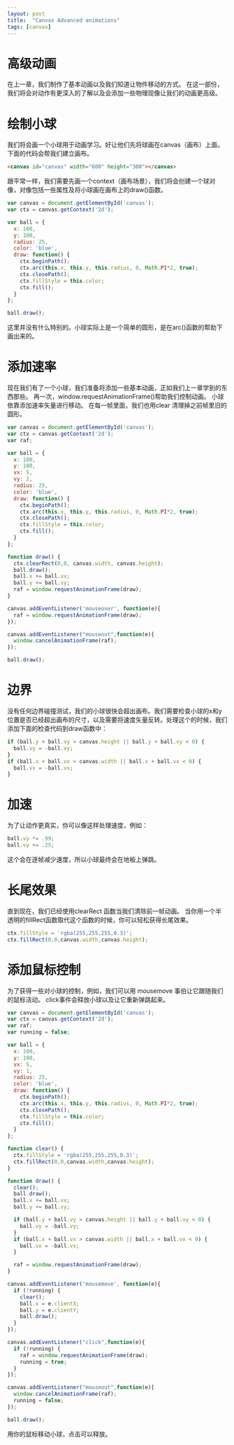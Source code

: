 ```yaml
---
layout: post
title:  "Canvas Advanced animations"
tags: [canvas]
---
```


# 高级动画
在上一章，我们制作了基本动画以及我们知道让物件移动的方式。
在这一部份，我们将会对动作有更深入的了解以及会添加一些物理现像让我们的动画更高级。

# 绘制小球
我们将会画一个小球用于动画学习。好让他们先将球画在canvas（画布）上面。下面的代码会帮我们建立画布。
```html
<canvas id="canvas" width="600" height="300"></canvas>
```
跟平常一样，我们需要先画一个context（画布场景），我们将会创建一个球对像，对像包括一些属性及将小球画在画布上的draw()函数。
```js
var canvas = document.getElementById('canvas');
var ctx = canvas.getContext('2d');

var ball = {
  x: 100,
  y: 100,
  radius: 25,
  color: 'blue',
  draw: function() {
    ctx.beginPath();
    ctx.arc(this.x, this.y, this.radius, 0, Math.PI*2, true);
    ctx.closePath();
    ctx.fillStyle = this.color;
    ctx.fill();
  }
};

ball.draw();
```
这里并没有什么特别的。小球实际上是一个简单的圆形，是在arc()函数的帮助下画出来的。

# 添加速率
现在我们有了一个小球，我们准备将添加一些基本动画，正如我们上一章学到的东西那些。
再一次，window.requestAnimationFrame()帮助我们控制动画。
小球依靠添加速率矢量进行移动。
在每一帧里面，我们也用clear 清理掉之前帧里旧的圆形。
```js
var canvas = document.getElementById('canvas');
var ctx = canvas.getContext('2d');
var raf;

var ball = {
  x: 100,
  y: 100,
  vx: 5,
  vy: 2,
  radius: 25,
  color: 'blue',
  draw: function() {
    ctx.beginPath();
    ctx.arc(this.x, this.y, this.radius, 0, Math.PI*2, true);
    ctx.closePath();
    ctx.fillStyle = this.color;
    ctx.fill();
  }
};

function draw() {
  ctx.clearRect(0,0, canvas.width, canvas.height);
  ball.draw();
  ball.x += ball.vx;
  ball.y += ball.vy;
  raf = window.requestAnimationFrame(draw);
}

canvas.addEventListener('mouseover', function(e){
  raf = window.requestAnimationFrame(draw);
});

canvas.addEventListener("mouseout",function(e){
  window.cancelAnimationFrame(raf);
});

ball.draw();
```

# 边界
没有任何边界碰撞测试，我们的小球很快会超出画布。我们需要检查小球的x和y位置是否已经超出画布的尺寸，以及需要将速度矢量反转。处理这个的时候，我们添加下面的检查代码到draw函数中：

```js
if (ball.y + ball.vy > canvas.height || ball.y + ball.vy < 0) {
  ball.vy = -ball.vy;
}
if (ball.x + ball.vx > canvas.width || ball.x + ball.vx < 0) {
  ball.vx = -ball.vx;
}
```

# 加速
为了让动作更真实，你可以像这样处理速度，例如：
```js
ball.vy *= .99;
ball.vy += .25;
```
这个会在逐帧减少速度，所以小球最终会在地板上弹跳。

# 长尾效果
直到现在，我们已经使用clearRect 函数当我们清除前一帧动画。
当你用一个半透明的fillRect函数取代这个函数的时候，你可以轻松获得长尾效果。
```js
ctx.fillStyle = 'rgba(255,255,255,0.3)';
ctx.fillRect(0,0,canvas.width,canvas.height);
```

# 添加鼠标控制 
为了获得一些对小球的控制，例如，我们可以用 mousemove 事伯让它跟随我们的鼠标活动。
click事件会释放小球以及让它重新弹跳起来。

```js
var canvas = document.getElementById('canvas');
var ctx = canvas.getContext('2d');
var raf;
var running = false;

var ball = {
  x: 100,
  y: 100,
  vx: 5,
  vy: 1,
  radius: 25,
  color: 'blue',
  draw: function() {
    ctx.beginPath();
    ctx.arc(this.x, this.y, this.radius, 0, Math.PI*2, true);
    ctx.closePath();
    ctx.fillStyle = this.color;
    ctx.fill();
  }
};

function clear() {
  ctx.fillStyle = 'rgba(255,255,255,0.3)';
  ctx.fillRect(0,0,canvas.width,canvas.height);
}

function draw() {
  clear();
  ball.draw();
  ball.x += ball.vx;
  ball.y += ball.vy;

  if (ball.y + ball.vy > canvas.height || ball.y + ball.vy < 0) {
    ball.vy = -ball.vy;
  }
  if (ball.x + ball.vx > canvas.width || ball.x + ball.vx < 0) {
    ball.vx = -ball.vx;
  }

  raf = window.requestAnimationFrame(draw);
}

canvas.addEventListener('mousemove', function(e){
  if (!running) {
    clear();
    ball.x = e.clientX;
    ball.y = e.clientY;
    ball.draw();
  }
});

canvas.addEventListener("click",function(e){
  if (!running) {
    raf = window.requestAnimationFrame(draw);
    running = true;
  }
});

canvas.addEventListener("mouseout",function(e){
  window.cancelAnimationFrame(raf);
  running = false;
});

ball.draw();
```
用你的鼠标移动小球，点击可以释放。
